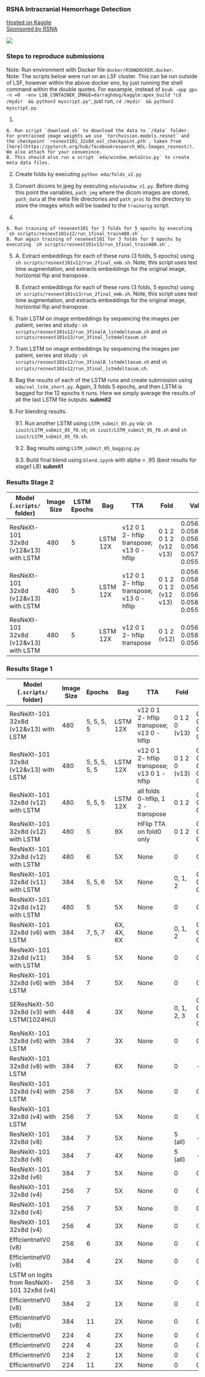 ### RSNA Intracranial Hemorrhage Detection
  
[Hosted on Kaggle](https://www.kaggle.com/c/rsna-intracranial-hemorrhage-detection/overview)  
[Sponsored by RSNA](https://www.rsna.org/)   
   
![](https://media.giphy.com/media/WR38jS4CtKttHd7oTU/giphy.gif) 
   
### Steps to reproduce submissions
   
Note: Run environment with Docker file `docker/RSNADOCKER.docker`.    
Note: The scripts below were run on an LSF cluster. This can be run outside of LSF, however within the above docker env, by just running the shell command within the double quotes. For eaxample, instead of `bsub -app gpu -n =0  -env LSB_CONTAINER_IMAGE=darraghdog/kaggle:apex_build "cd /mydir  && python3 myscript.py"`, just run, `cd /mydir  && python3 myscript.py`.    
   
1.  
    
    A. Run script `download.sh` to download the data to `/data` folder. For pretrained image weights we use `torchvision.models.resnet` and the checkpoint `resnext101_32x8d_wsl_checkpoint.pth`, taken from [here](https://pytorch.org/hub/facebookresearch_WSL-Images_resnext/). We also attach for your convenince.  
    B. This should also run a script `eda/window_meta2csv.py` to create meta data files. 
    
2. Create folds by executing `python eda/folds_v2.py`   
3. Convert dicoms to jpeg by executing `eda/window_v1.py`. Before doing this point the variables, `path_img` where the dicom images are stored, `path_data` at the meta file directories and `path_proc` to the directory to store the images which will be loaded to the `trainorig` script.   

4. 
    
    A. Run training of resenext101 for 3 folds for 5 epochs by executing `sh scripts/resnext101v12/run_1final_train480.sh`.     
    B. Run again training of resenext101 for 3 folds for 5 epochs by executing `sh scripts/resnext101v13/run_1final_train480.sh`.   

5.
    A. Extract embeddings for each of these runs (3 folds, 5 epochs) using `sh scripts/resnext101v12/run_2final_emb.sh`. Note, this script uses test time augmentation, and extracts embeddings for the original image, horizontal flip and transpose.   

    B. Extract embeddings for each of these runs (3 folds, 5 epochs) using `sh scripts/resnext101v13/run_2final_emb.sh`. Note, this script uses test time augmentation, and extracts embeddings for the original image, horizontal flip and transpose.   
    
6. Train LSTM on image embeddings by sequencing the images per patient, series and study : `sh scripts/resnext101v12/run_3finalA_lstmdeltasum.sh` and `sh scripts/resnext101v13/run_3final_lstmdeltasum.sh`   
7. Train LSTM on image embeddings by sequencing the images per patient, series and study : `sh scripts/resnext101v12/run_3finalB_lstmdeltasum.sh` and  `sh scripts/resnext101v12/run_3final_lstmdeltasum.sh`.    

8. Bag the results of each of the LSTM runs and create submission using `eda/val_lstm_short.py`. Again, 3 folds 5 epochs, and then LSTM is bagged for the 12 epochs it runs. Here we simply average the results  of all the last LSTM file outputs. **submit2**      
9. For blending results. 

    9.1. Run another LSTM using `LSTM_submit_05.py` via: `sh izuit/LSTM_submit_05_f0.sh`; `sh izuit/LSTM_submit_05_f0.sh` and `sh izuit/LSTM_submit_05_f0.sh`. 

    9.2. Bag results using `LSTM_submit_05_bagging.py`

    9.3. Build final blend using `blend.ipynb` with alpha = .95 (best results for stage1 LB) **submit1**   
    
### Results Stage 2

| Model (`.scripts/` folder) |Image Size|LSTM Epochs|Bag|TTA |Fold|Val     |Stg1 Test |LB    |Comment                          |
| ---------------|----------|------|---|----|----|--------|----|------|---------------------------------|
| ResNeXt-101 32x8d (v12&v13) with LSTM |480    |5     |LSTM 12X | v12 0 1 2- hflip transpose; v13 0 - hflip |0 1 2 0 1 2  (v12 v13)   |0.05654, 0.05807, 0.05604, 0.05648, 0.05775, 0.05534 |0.4544 |0.654 | Incl stage 1 test, `resnextv12/run_train1024lstmdeltattasum.sh` `resnextv12/run_train1024lstmdeltattasum.sh`  & `eda/val_lstm_v22.py` |
| ResNeXt-101 32x8d (v12&v13) with LSTM |480    |5     |LSTM 12X | v12 0 1 2- hflip transpose; v13 0 - hflip |0 1 2 0 1 2  (v12 v13)   |0.05699, 0.05866, 0.05642, 0.05696, 0.05844, 0.05588 |0.5703|0.675 | Excl stage 1 test, `resnextv12/run_train1024lstmdeltattasum.sh` `resnextv12/run_train1024lstmdeltattasum.sh`  & `eda/val_lstm_v21.py` |
| ResNeXt-101 32x8d (v12&v13) with LSTM |480    |5     |LSTM 12X | v12 0 1 2- hflip transpose |0 1 2  (v12) |0.05699, 0.05866, 0.05642 |0.5706|0.713 | Excl stage 1 test, `resnextv12/run_train1024lstmdeltattasum.sh` `resnextv12/run_train1024lstmdeltattasum.sh`  & `eda/val_lstm_v20.py` |
    
### Results Stage 1

| Model (`.scripts/` folder) |Image Size|Epochs|Bag|TTA |Fold|Val     |LB    |Comment                          |
| ---------------|----------|------|---|----|----|--------|------|---------------------------------|
| ResNeXt-101 32x8d (v12&v13) with LSTM |480       |5, 5, 5, 5     |LSTM 12X | v12 0 1 2- hflip transpose; v13 0 - hflip |0 1 2 0 (v13)   |0.05705 0.05866 0.05645 0.05690 |0.057 | Hidden 2048, bag12 epochs, `resnextv12/run_train1024lstmdeltattasum.sh` `resnextv12/run_train1024lstmdeltattasum.sh`  & `eda/val_lstm_v14.py` |
| ResNeXt-101 32x8d (v12&v13) with LSTM |480       |5, 5, 5, 5, 5     |LSTM 12X | v12 0 1 2- hflip transpose; v13 0 1 - hflip |0 1 2 0 (v13)   |0.05687 0.05859 0.05651 0.05685 0.05839 |0.057 | Hidden 2048, bag12 epochs, `resnextv12/run_train1024lstmdeltattasum.sh` `resnextv12/run_train1024lstmdeltattasum.sh`  & `eda/val_lstm_v16.py` |
| ResNeXt-101 32x8d (v12) with LSTM |480       |5, 5, 5     |LSTM 12X | all folds 0-hflip, 1 2 - transpose |0 1 2   |0.05705 0.05866 0.05645 |0.057 | Increase hidden units to 2048, bag12 epochs, `scripts/resnextv12/run_train1024lstmdeltatta.sh`  & `eda/val_lstm_v13.py` , bsize 4 patients | 
| ResNeXt-101 32x8d (v12) with LSTM |480       |5     |9X | HFlip TTA on fold0 only|0 1 2   |0.05730 0.05899 0.05681 |0.057 |Concat delta to prev and delta to next, bag9 epochs, `scripts/resnextv12/trainlstmdelta.py`  & `eda/val_lstm_v11.py` , bsize 4 patients | 
| ResNeXt-101 32x8d (v12) with LSTM |480       |6     |5X |None|0   |0.0574 |0.059 | Concat delta to prev and delta to next, bag4 epochs, `scripts/resnextv12/trainlstmdelta.py`, bsize 4 patients | 
| ResNeXt-101 32x8d (v11) with LSTM |384       |5, 5, 6     |5X |None|0, 1, 2   |0.05780, 0.05914, 0.05666 |0.059 | 2X LSTM 1024 hidden units, bag4 epochs, `scripts/resnextv11/trainlstmdeep.py` & `eda/val_lstm_v9.py`, bsize 4 patients | 
| ResNeXt-101 32x8d (v12) with LSTM |480       |5     |5X |None|0   |0.05758 |0.059 | 2X LSTM 1024 hidden units, bag4 epochs, `scripts/resnextv12/trainlstmdeep.py`, bsize 4 patients | 
| ResNeXt-101 32x8d (v6) with LSTM |384       |7, 5, 7     |6X, 4X, 6X |None|0, 1, 2   |0.5836, 0.6060, 0.5728 |0.060 | 2X LSTM 256 hidden units, bag4 epochs, `scripts/resnextv11/trainlstmdeep.py`, bsize 4 patients | 
| ResNeXt-101 32x8d (v11) with LSTM |384       |5     |5X |None|0   |0.05780 |0.060 | 2X LSTM 1024 hidden units, bag4 epochs, `scripts/resnextv11/trainlstmdeep.py`, bsize 4 patients | 
| ResNeXt-101 32x8d (v6) with LSTM |384       |7     |5X |None|0   |0.05811 |0.061 | 2X LSTM 256 hidden units, bag4 epochs, `scripts/resnextv6/trainlstmdeep.py`, bsize 4 patients | 
| SEResNeXt-50 32x8d (v3) with LSTM(1024HU) |448      |4     |3X |None|0, 1, 2, 3  |0.05876, 0.06073, 0.05847, 0.06079 |0.061 | 2X LSTM 1024 hidden units, bag8 epochs, `scripts/resnextv6/trainlstmdeep.py`, bsize 4 patients | 
| ResNeXt-101 32x8d (v6) with LSTM |384       |7     |3X |None|0   |0.05844 |0.061 | 2X LSTM 256 hidden units, bag4 epochs, `scripts/resnextv6/trainlstmdeep.py`, bsize 4 patients | 
| ResNeXt-101 32x8d (v8) with LSTM |384       |7     |6X |None|0   |----- |0.062 | 2X LSTM 256 hidden units, bag4 epochs, `scripts/resnextv8/trainlstmdeep.py`, bsize 4 patients | 
| ResNeXt-101 32x8d (v4) with LSTM |256       |7     |5X |None|0   |0.06119 |0.064 | 2X LSTM 256 hidden units, bag4 epochs, `scripts/resnextv4/trainlstmdeep.py`, bsize 4 patients |    
| ResNeXt-101 32x8d (v4) with LSTM |256       |7     |5X |None|0   |0.06217 |0.065 | LSTM 64 hidden units, bag 5 epochs, `scripts/resnextv4/trainlstm.py`, bsize 4 patients |
| ResNeXt-101 32x8d (v8) |384       |7     |5X |None|5 (all)|----- |0.066 | Weighted `[0.6, 1.8, 0.6]` rolling mean win3, transpose, `submission_v6.py`, bsize 128 |
| ResNeXt-101 32x8d (v8) |384       |7     |4X |None|5 (all)|----- |0.067 | Weighted `[0.6, 1.8, 0.6]` rolling mean win3, transpose, `submission_v6.py`, bsize 128 |
| ResNeXt-101 32x8d (v6) |384       |7     |5X |None|0   |0.06336 |0.068 | Weighted `[0.6, 1.8, 0.6]` rolling mean win3, transpose, `submission_v5.py`, bsize 32 |
| ResNeXt-101 32x8d (v4) |256       |7     |5X |None|0   |0.06489 |0.070 | Weighted `[0.6, 1.8, 0.6]` rolling mean win3, transpose, `submission_v4.py`, bsize 64 |
| ResNeXt-101 32x8d (v4) |256       |7     |5X |None|0   |0.06582 |0.070 |Rolling mean window 3, transpose, `submission_v3.py`, bsize 64|
| ResNeXt-101 32x8d (v4) |256       |4     |3X |None|0   |0.06874 |0.074 |Rolling mean window 3, transpose, `submission_v3.py`, bsize 64 |
| EfficientnetV0 (v8) |256       |6     |3X |None|0   |0.07416 |0.081 |Rolling mean window 3, no transpose, `submission_v2.py`, bsize 64 |
| EfficientnetV0 (v8) |384       |4     |2X |None|0   |0.07661 |0.085 |With transpose augmentation      |
| LSTM on logits from ResNeXt-101 32x8d (v4) |256       |3     |3X |None|0   |0.063 |0.082 | LSTM on sequence of patients logits, bsize 4 patients |
| EfficientnetV0 (v8) |384       |2     |1X |None|0   |0.07931 |0.088 |With transpose augmentation      |
| EfficientnetV0 (v8) |384       |11    |2X |None|0   |0.08330 |0.093 |With transpose augmentation      |
| EfficientnetV0 |224       |4     |2X |None|0   |0.08047 |????  |Without transpose augmentation   |
| EfficientnetV0 |224       |4     |2X |None|0   |0.08267 |????  |With transpose augmentation      |
| EfficientnetV0 |224       |2     |1X |None|0   |0.08519 |????  |With transpose augmentation      |
| EfficientnetV0 |224       |11    |2X |None|0   |0.08607 |????  |With transpose augmentation      |
